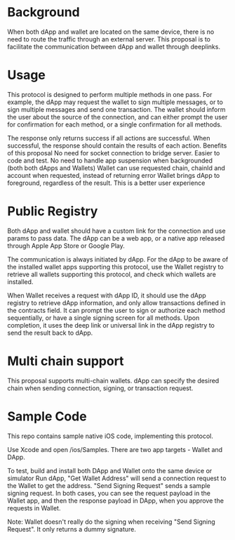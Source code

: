 # Background
When both dApp and wallet are located on the same device, there is no need to route the traffic through an external server. This proposal is to facilitate the communication between dApp and wallet through deeplinks.

# Usage
This protocol is designed to perform multiple methods in one pass. For example, the dApp may request the wallet to sign multiple messages, or to sign multiple messages and send one transaction. The wallet should inform the user about the source of the connection, and can either prompt the user for confirmation for each method, or a single confirmation for all methods.

The response only returns success if all actions are successful. When successful, the response should contain the results of each action.
Benefits of this proposal
No need for socket connection to bridge server. Easier to code and test.
No need to handle app suspension when backgrounded (both both dApps and Wallets)
Wallet can use requested chain, chainId and account when requested, instead of returning error
Wallet brings dApp to foreground, regardless of the result. This is a better user experience

# Public Registry

Both dApp and wallet should have a custom link for the connection and use params to pass data. The dApp can be a web app, or a native app released through Apple App Store or Google Play.

The communication is always initiated by dApp. For the dApp to be aware of the installed wallet apps supporting this protocol, use the Wallet registry to retrieve all wallets supporting this protocol, and check which wallets are installed.

When Wallet receives a request with dApp ID, it should use the dApp registry to retrieve dApp information, and only allow transactions defined in the contracts field. It can prompt the user to sign or authorize each method sequentially, or have a single signing screen for all methods. Upon completion, it uses the deep link or universal link in the dApp registry to send the result back to dApp.

# Multi chain support

This proposal supports multi-chain wallets. dApp can specify the desired chain when sending connection, signing, or transaction request.

# Sample Code

This repo contains sample native iOS code, implementing this protocol. 

Use Xcode and open /ios/Samples. There are two app targets - Wallet and DApp.

To test, build and install both DApp and Wallet onto the same device or simulator
Run dApp, "Get Wallet Address" will send a connection request to the Wallet to get the address. "Send Signing Request" sends a sample signing request. In both cases, you can see the request payload in the Wallet app, and then the response payload in DApp, when you approve the requests in Wallet.

Note: Wallet doesn't really do the signing when receiving "Send Signing Request". It only returns a dummy signature.

